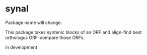 # synal
Package name will change.

This package takes syntenic blocks of an ORF and align-find best orthologus ORF-compare those ORFs. 

in development

